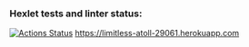 ### Hexlet tests and linter status:
[![Actions Status](https://github.com/AndreiIlin/frontend-project-lvl4/workflows/hexlet-check/badge.svg)](https://github.com/AndreiIlin/frontend-project-lvl4/actions)
https://limitless-atoll-29061.herokuapp.com
